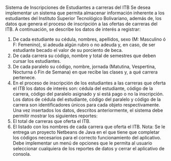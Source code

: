 Sistema de Inscripciones de Estudiantes a carreras del ITB
Se desea implementar un sistema que permita almacenar información inherente a los
estudiantes del Instituto Superior Tecnológico Bolivariano, además de, los datos que genera
el proceso de inscripción a las ofertas de carreras del ITB.
A continuación, se describe los datos de interés a registrar:
1. De cada estudiante su cédula, nombres, apellidos, sexo (M: Masculino ó F:
Femenino), si adeuda algún rubro o no adeuda y, en caso, de ser estudiante
becado el valor de su porciento de beca.
2. De cada carrera su código, nombre y total de semestres que deben cursar los
estudiantes.
3. De cada paralelo su código, nombre, jornada (Matutina, Vespertina, Nocturna ó
Fin de Semana) en que recibe las clases y, a qué carrera pertenece.
4. En el proceso de inscripción de los estudiantes a las carreras que oferta el ITB los
datos de interés son: cédula del estudiante, código de la carrera, código del
paralelo asignado y si está pago o no la inscripción.
Los datos de cédula del estudiante, código del paralelo y código de la carrera son
identificadores únicos para cada objeto respectivamente.
Una vez insertados los datos, descritos anteriormente, el sistema debe permitir mostrar los
siguientes reportes:
1. El total de carreras que oferta el ITB.
2. El listado con los nombres de cada carrera que oferta el ITB.
Nota: Se le entrega un proyecto Netbeans de Java en el que tiene que completar los códigos
necesarios para el correcto funcionamiento del aplicativo. Debe implementar un menú de
opciones que le permita al usuario seleccionar cualquiera de los reportes de datos y cerrar el
aplicativo de consola.

